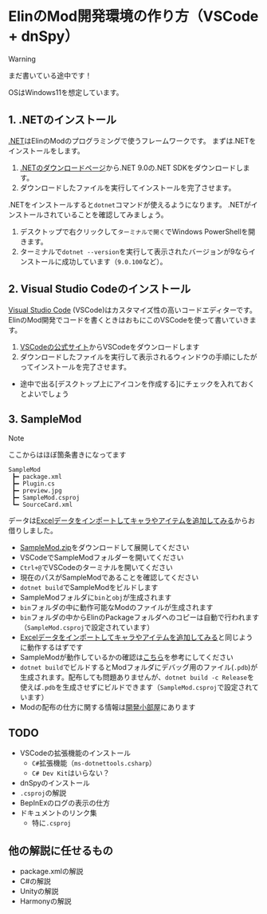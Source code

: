 # ElinのMod開発環境の作り方（VSCode + dnSpy）

> [!WARNING]
> まだ書いている途中です！

OSはWindows11を想定しています。

## 1. .NETのインストール

[.NET](https://dotnet.microsoft.com)はElinのModのプログラミングで使うフレームワークです。
まずは.NETをインストールをします。

1. [.NETのダウンロードページ](https://dotnet.microsoft.com/ja-jp/download)から.NET 9.0の.NET SDKをダウンロードします。
2. ダウンロードしたファイルを実行してインストールを完了させます。

.NETをインストールすると`dotnet`コマンドが使えるようになります。
.NETがインストールされていることを確認してみましょう。

1. デスクトップで右クリックして`ターミナルで開く`でWindows PowerShellを開きます。
2. ターミナルで`dotnet --version`を実行して表示されたバージョンが9ならインストールに成功しています（`9.0.100`など）。

## 2. Visual Studio Codeのインストール

[Visual Studio Code](https://code.visualstudio.com/)
 (VSCode)はカスタマイズ性の高いコードエディターです。ElinのMod開発でコードを書くときはおもにこのVSCodeを使って書いていきます。

1. [VSCodeの公式サイト](https://code.visualstudio.com/)からVSCodeをダウンロードします
2. ダウンロードしたファイルを実行して表示されるウィンドウの手順にしたがってインストールを完了させます。
  - 途中で出る[デスクトップ上にアイコンを作成する]にチェックを入れておくとよいでしょう

## 3. SampleMod

> [!NOTE]
> ここからはほぼ箇条書きになってます

```
SampleMod
 ┣━ package.xml
 ┣━ Plugin.cs
 ┣━ preview.jpg
 ┣━ SampleMod.csproj
 ┗━ SourceCard.xml
```

データは[Excelデータをインポートしてキャラやアイテムを追加してみる](https://docs.google.com/document/d/e/2PACX-1vR3GPx71Xnjfme6PtdqNnS5GnxlOFr2A8KdzH8bYTEwEOCgeVYROi3YaMQ2_h4qsySU_BORHKXPUi9i/pub)からお借りしました。

- [SampleMod.zip](https://github.com/soeklgb/elin-mod-dev-setup/raw/refs/heads/main/SampleMod.zip)をダウンロードして展開してください
- VSCodeでSampleModフォルダーを開いてください
- `Ctrl+@`でVSCodeのターミナルを開いてください
- 現在のパスがSampleModであることを確認してください
- `dotnet build`でSampleModをビルドします
- SampleModフォルダに`bin`と`obj`が生成されます
- `bin`フォルダの中に動作可能なModのファイルが生成されます
- `bin`フォルダの中からElinのPackageフォルダへのコピーは自動で行われます（`SampleMod.csproj`で設定されています）
- [Excelデータをインポートしてキャラやアイテムを追加してみる](https://docs.google.com/document/d/e/2PACX-1vR3GPx71Xnjfme6PtdqNnS5GnxlOFr2A8KdzH8bYTEwEOCgeVYROi3YaMQ2_h4qsySU_BORHKXPUi9i/pub)と同じように動作するはずです
- SampleModが動作しているかの確認は[こちら](https://discord.com/channels/208391609778307075/1213053125590777866/1255361975907651634)を参考にしてください
- `dotnet build`でビルドするとModフォルダにデバッグ用のファイル(`.pdb`)が生成されます。配布しても問題ありませんが、`dotnet build -c Release`を使えば`.pdb`を生成させずにビルドできます（`SampleMod.csproj`で設定されています）
- Modの配布の仕方に関する情報は[開発小部屋](https://ylvania.org/elin_dev.html)にあります

## TODO

- VSCodeの拡張機能のインストール
  - `C#`拡張機能（`ms-dotnettools.csharp`）
  - `C# Dev Kit`はいらない？
- dnSpyのインストール
- `.csproj`の解説
- BepInExのログの表示の仕方
- ドキュメントのリンク集
  - 特に`.csproj`

## 他の解説に任せるもの

- package.xmlの解説
- C#の解説
- Unityの解説
- Harmonyの解説
